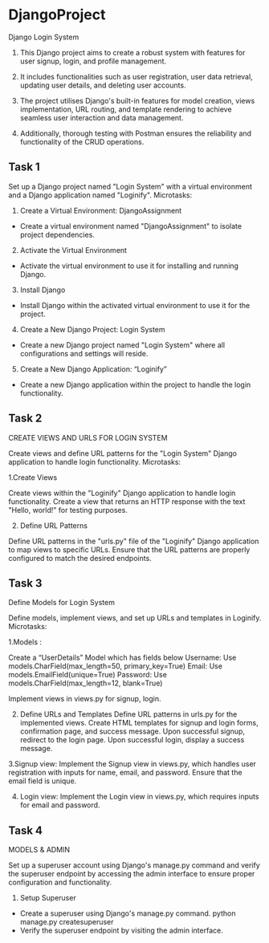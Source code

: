 # DjangoProject
Django Login System

1. This Django project aims to create a robust system with features for user signup, login, and profile management.

2. It includes functionalities such as user registration, user data retrieval, updating user details, and deleting user accounts.

3. The project utilises Django's built-in features for model creation, views implementation, URL routing, and template rendering to achieve seamless user interaction and data management.

4. Additionally, thorough testing with Postman ensures the reliability and functionality of the CRUD operations.


## Task 1
Set up a Django project named "Login System" with a virtual
environment and a Django application named "Loginify".
Microtasks:

1. Create a Virtual Environment: DjangoAssignment
- Create a virtual environment named "DjangoAssignment" to
isolate project dependencies.

2. Activate the Virtual Environment
- Activate the virtual environment to use it for installing and
running Django.

3. Install Django
- Install Django within the activated virtual environment to use it
for the project.

4. Create a New Django Project: Login System
- Create a new Django project named "Login System" where all
configurations and settings will reside.

5. Create a New Django Application: “Loginify”
- Create a new Django application within the project to handle
the login functionality.

## Task 2

CREATE VIEWS AND URLS FOR LOGIN SYSTEM

Create views and define URL patterns for the "Login System"
Django application to handle login functionality.
Microtasks:

1.Create Views

Create views within the "Loginify" Django application to handle
login functionality.
Create a view that returns an HTTP response with the text
"Hello, world!" for testing purposes.

2. Define URL Patterns

Define URL patterns in the "urls.py" file of the "Loginify" Django
application to map views to specific URLs.
Ensure that the URL patterns are properly configured to match
the desired endpoints.

## Task 3

Define Models for Login System

Define models, implement views, and set up URLs and templates in
Loginify.
Microtasks:

1.Models :

Create a “UserDetails” Model which has fields below
Username: Use models.CharField(max_length=50,
primary_key=True)
Email: Use models.EmailField(unique=True)
Password: Use models.CharField(max_length=12,
blank=True)

Implement views in views.py for signup, login.

2. Define URLs and Templates
Define URL patterns in urls.py for the implemented views.
Create HTML templates for signup and login forms,
confirmation page, and success message.
Upon successful signup, redirect to the login page.
Upon successful login, display a success message.

3.Signup view:
Implement the Signup view in views.py, which handles user
registration with inputs for name, email, and password.
Ensure that the email field is unique.

4. Login view:
Implement the Login view in views.py, which requires inputs
for email and password.

## Task 4
MODELS & ADMIN

Set up a superuser account using Django's manage.py command
and verify the superuser endpoint by accessing the admin
interface to ensure proper configuration and functionality.

1. Setup Superuser
- Create a superuser using Django's manage.py command.
python manage.py createsuperuser
- Verify the superuser endpoint by visiting the admin interface.
